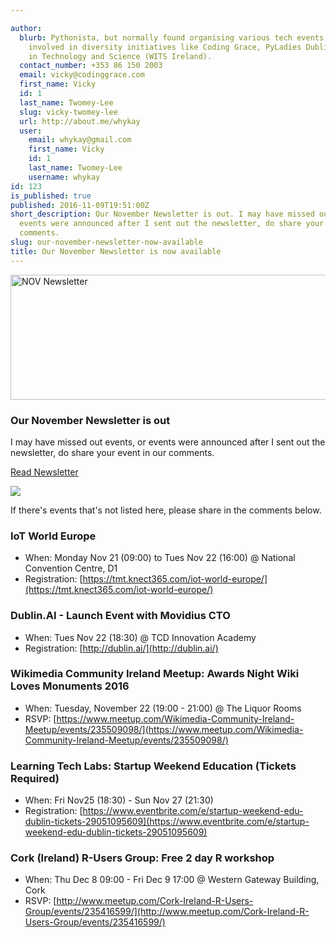 ```yaml
---

author:
  blurb: Pythonista, but normally found organising various tech events, and now heavily
    involved in diversity initiatives like Coding Grace, PyLadies Dublin, and Women
    in Technology and Science (WITS Ireland).
  contact_number: +353 86 150 2003
  email: vicky@codinggrace.com
  first_name: Vicky
  id: 1
  last_name: Twomey-Lee
  slug: vicky-twomey-lee
  url: http://about.me/whykay
  user:
    email: whykay@gmail.com
    first_name: Vicky
    id: 1
    last_name: Twomey-Lee
    username: whykay
id: 123
is_published: true
published: 2016-11-09T19:51:00Z
short_description: Our November Newsletter is out. I may have missed out events, or
  events were announced after I sent out the newsletter, do share your event in our
  comments.
slug: our-november-newsletter-now-available
title: Our November Newsletter is now available
---
```


<div class="row">
  <div class="col-sm-6 col-md-12">
    <div class="thumbnail">
       <a data-flickr-embed="true"  href="https://www.flickr.com/photos/whykay/30794947631/in/dateposted-public/" title="NOV Newsletter"><img src="https://c2.staticflickr.com/6/5761/30794947631_4c5449fccd_o.png" width="600" height="200" alt="NOV Newsletter"></a><script async src="//embedr.flickr.com/assets/client-code.js" charset="utf-8"></script>
      <div class="caption">
        <h3>Our November Newsletter is out</h3>
        <p>I may have missed out events, or events were announced after I sent out the newsletter, do share your event in our comments.</p>
        <p><a href="http://eepurl.com/cmfTYL" class="btn btn-primary" role="button">Read Newsletter</a></p>
      </div>
    </div>
  </div>
</div>

<div class="text-center"><img class="img-thumbnail" src="http://i.imgur.com/WqvPcQM.jpg"/></div>

If there's events that's not listed here, please share in the comments below.

### IoT World Europe
* When: Monday Nov 21 (09:00) to Tues Nov 22 (16:00) @ National Convention Centre, D1
* Registration: [https://tmt.knect365.com/iot-world-europe/](https://tmt.knect365.com/iot-world-europe/)

### Dublin.AI - Launch Event with Movidius CTO
* When: Tues Nov 22 (18:30) @ TCD Innovation Academy
* Registration: [http://dublin.ai/](http://dublin.ai/)

### Wikimedia Community Ireland Meetup: Awards Night Wiki Loves Monuments 2016
* When: Tuesday, November 22 (19:00 - 21:00) @ The Liquor Rooms
* RSVP: [https://www.meetup.com/Wikimedia-Community-Ireland-Meetup/events/235509098/](https://www.meetup.com/Wikimedia-Community-Ireland-Meetup/events/235509098/)

### Learning Tech Labs: Startup Weekend Education (Tickets Required)
* When: Fri Nov25 (18:30) - Sun Nov 27 (21:30)
* Registration: [https://www.eventbrite.com/e/startup-weekend-edu-dublin-tickets-29051095609](https://www.eventbrite.com/e/startup-weekend-edu-dublin-tickets-29051095609)


### Cork (Ireland) R-Users Group: Free 2 day R workshop
* When: Thu Dec 8 09:00 - Fri Dec 9 17:00 @ Western Gateway Building, Cork
* RSVP: [http://www.meetup.com/Cork-Ireland-R-Users-Group/events/235416599/](http://www.meetup.com/Cork-Ireland-R-Users-Group/events/235416599/)
